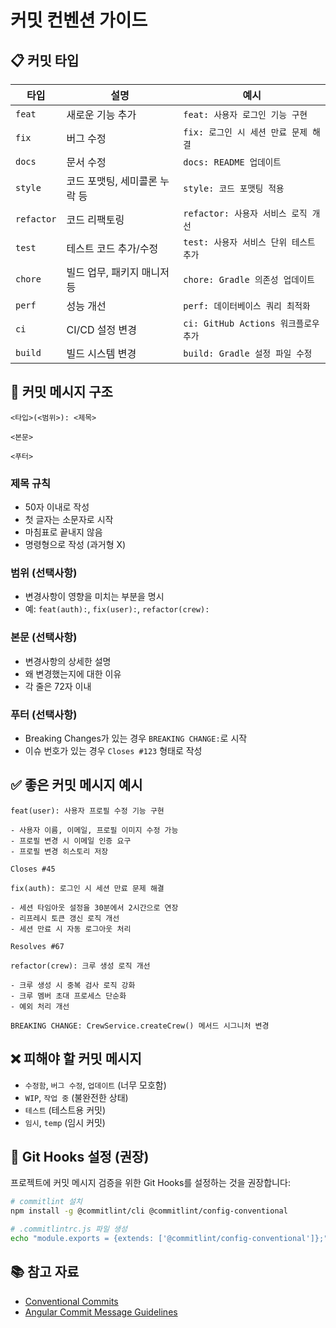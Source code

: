 # 커밋 컨벤션 가이드

## 📋 커밋 타입

| 타입 | 설명 | 예시 |
|------|------|------|
| `feat` | 새로운 기능 추가 | `feat: 사용자 로그인 기능 구현` |
| `fix` | 버그 수정 | `fix: 로그인 시 세션 만료 문제 해결` |
| `docs` | 문서 수정 | `docs: README 업데이트` |
| `style` | 코드 포맷팅, 세미콜론 누락 등 | `style: 코드 포맷팅 적용` |
| `refactor` | 코드 리팩토링 | `refactor: 사용자 서비스 로직 개선` |
| `test` | 테스트 코드 추가/수정 | `test: 사용자 서비스 단위 테스트 추가` |
| `chore` | 빌드 업무, 패키지 매니저 등 | `chore: Gradle 의존성 업데이트` |
| `perf` | 성능 개선 | `perf: 데이터베이스 쿼리 최적화` |
| `ci` | CI/CD 설정 변경 | `ci: GitHub Actions 워크플로우 추가` |
| `build` | 빌드 시스템 변경 | `build: Gradle 설정 파일 수정` |

## 📝 커밋 메시지 구조

```
<타입>(<범위>): <제목>

<본문>

<푸터>
```

### 제목 규칙
- 50자 이내로 작성
- 첫 글자는 소문자로 시작
- 마침표로 끝내지 않음
- 명령형으로 작성 (과거형 X)

### 범위 (선택사항)
- 변경사항이 영향을 미치는 부분을 명시
- 예: `feat(auth):`, `fix(user):`, `refactor(crew):`

### 본문 (선택사항)
- 변경사항의 상세한 설명
- 왜 변경했는지에 대한 이유
- 각 줄은 72자 이내

### 푸터 (선택사항)
- Breaking Changes가 있는 경우 `BREAKING CHANGE:`로 시작
- 이슈 번호가 있는 경우 `Closes #123` 형태로 작성

## ✅ 좋은 커밋 메시지 예시

```
feat(user): 사용자 프로필 수정 기능 구현

- 사용자 이름, 이메일, 프로필 이미지 수정 가능
- 프로필 변경 시 이메일 인증 요구
- 프로필 변경 히스토리 저장

Closes #45
```

```
fix(auth): 로그인 시 세션 만료 문제 해결

- 세션 타임아웃 설정을 30분에서 2시간으로 연장
- 리프레시 토큰 갱신 로직 개선
- 세션 만료 시 자동 로그아웃 처리

Resolves #67
```

```
refactor(crew): 크루 생성 로직 개선

- 크루 생성 시 중복 검사 로직 강화
- 크루 멤버 초대 프로세스 단순화
- 예외 처리 개선

BREAKING CHANGE: CrewService.createCrew() 메서드 시그니처 변경
```

## ❌ 피해야 할 커밋 메시지

- `수정함`, `버그 수정`, `업데이트` (너무 모호함)
- `WIP`, `작업 중` (불완전한 상태)
- `테스트` (테스트용 커밋)
- `임시`, `temp` (임시 커밋)

## 🔧 Git Hooks 설정 (권장)

프로젝트에 커밋 메시지 검증을 위한 Git Hooks를 설정하는 것을 권장합니다:

```bash
# commitlint 설치
npm install -g @commitlint/cli @commitlint/config-conventional

# .commitlintrc.js 파일 생성
echo "module.exports = {extends: ['@commitlint/config-conventional']};" > .commitlintrc.js
```

## 📚 참고 자료

- [Conventional Commits](https://www.conventionalcommits.org/)
- [Angular Commit Message Guidelines](https://github.com/angular/angular/blob/main/CONTRIBUTING.md#-commit-message-format)


